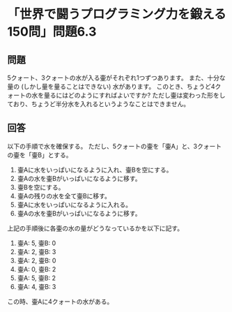# 「世界で闘うプログラミング力を鍛える150問」問題6.3

## 問題

5クォート、3クォートの水が入る壷がそれぞれ1つずつあります。
また、十分な量の (しかし量を量ることはできない) 水があります。
このとき、ちょうど4クォートの水を量るにはどのようにすればよいですか?
ただし壷は変わった形をしており、ちょうど半分水を入れるというようなことはできません。

## 回答

以下の手順で水を確保する。
ただし、5クォートの壷を「壷A」と、3クォートの壷を「壷B」とする。

1. 壷Aに水をいっぱいになるように入れ、壷Bを空にする。
1. 壷Aの水を壷Bがいっぱいになるように移す。
1. 壷Bを空にする。
1. 壷Aの残りの水を全て壷Bに移す。
1. 壷Aに水をいっぱいになるように入れる。
1. 壷Aの水を壷Bがいっぱいになるように移す。

上記の手順後に各壷の水の量がどうなっているかを以下に記す。

1. 壷A: 5, 壷B: 0
1. 壷A: 2, 壷B: 3
1. 壷A: 2, 壷B: 0
1. 壷A: 0, 壷B: 2
1. 壷A: 5, 壷B: 2
1. 壷A: 4, 壷B: 3

この時、壷Aに4クォートの水がある。
